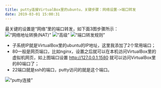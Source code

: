 ```yaml
---
title: putty连接VirtualBox里的ubuntu，关键步骤：网络设置->端口转发
date: 2019-03-01 15:00:31
---
```


最关键的设置是“网络”里的端口转发，如下面3图步骤所示：
![“网络地址转换(NAT)”](/media/2019022701.jpg)
![“高级”](/media/2019022702.jpg)
![“端口转发规则”](/media/2019022703.jpg)

- 子系统IP就是VirtualBox里的ubuntu的IP地址，这里我添加了2个常用端口；
- 80一般是网页端口，比如nginx，设置之后就可以在本机访问VirtualBox里的虚拟机网页，如上图端口设置 http://127.0.0.1:1580 就可以访问VirtualBox里的80端口了；
- 22端口就是ssh的端口，putty访问的就是这个端口。

![“putty连接”](/media/2019022704.jpg)